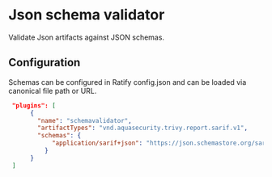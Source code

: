 # Json schema validator
Validate Json artifacts against JSON schemas.

## Configuration
Schemas can be configured in Ratify config.json and can be loaded via canonical file path or URL.

```json
 "plugins": [
      {
        "name": "schemavalidator",
        "artifactTypes": "vnd.aquasecurity.trivy.report.sarif.v1",
        "schemas": { 
            "application/sarif+json": "https://json.schemastore.org/sarif-2.1.0-rtm.5.json"         
          }
      }
 ]
```